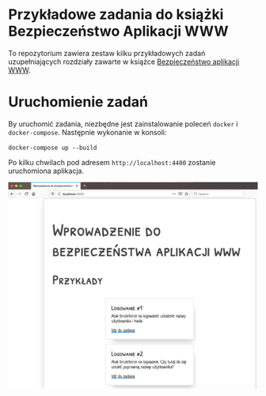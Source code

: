 # Przykładowe zadania do książki Bezpieczeństwo Aplikacji WWW

To repozytorium zawiera zestaw kilku przykładowych zadań uzupełniających rozdziały
zawarte w książce [Bezpieczeństwo aplikacji WWW](https://ksiazka.sekurak.pl/).

# Uruchomienie zadań

By uruchomić zadania, niezbędne jest zainstalowanie poleceń `docker` i `docker-compose`. Następnie wykonanie w konsoli:

```
docker-compose up --build
```

Po kilku chwilach pod adresem `http://localhost:4400` zostanie uruchomiona aplikacja.

![Zrzut ekranowy z aplikacji](screenshot.png)
